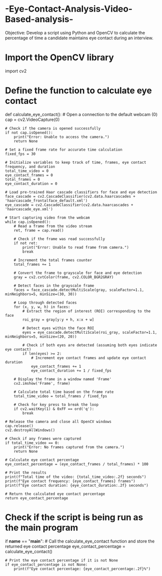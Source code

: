 # -Eye-Contact-Analysis-Video-Based-analysis-
Objective: Develop a script using Python and OpenCV to calculate the percentage of time a candidate maintains eye contact during an interview.
# Import the OpenCV library
import cv2

# Define the function to calculate eye contact
def calculate_eye_contact():
    # Open a connection to the default webcam (0)
    cap = cv2.VideoCapture(0)
    
    # Check if the camera is opened successfully
    if not cap.isOpened():
        print("Error: Unable to access the camera.")
        return None

    # Set a fixed frame rate for accurate time calculation
    fixed_fps = 30  
    
    # Initialize variables to keep track of time, frames, eye contact frequency, and duration
    total_time_video = 0
    eye_contact_frames = 0
    total_frames = 0
    eye_contact_duration = 0

    # Load pre-trained Haar cascade classifiers for face and eye detection
    face_cascade = cv2.CascadeClassifier(cv2.data.haarcascades + 'haarcascade_frontalface_default.xml')
    eye_cascade = cv2.CascadeClassifier(cv2.data.haarcascades + 'haarcascade_eye.xml')

    # Start capturing video from the webcam
    while cap.isOpened():
        # Read a frame from the video stream
        ret, frame = cap.read()
        
        # Check if the frame was read successfully
        if not ret:
            print("Error: Unable to read frame from camera.")
            break

        # Increment the total frames counter
        total_frames += 1

        # Convert the frame to grayscale for face and eye detection
        gray = cv2.cvtColor(frame, cv2.COLOR_BGR2GRAY)

        # Detect faces in the grayscale frame
        faces = face_cascade.detectMultiScale(gray, scaleFactor=1.1, minNeighbors=5, minSize=(30, 30))

        # Loop through detected faces
        for (x, y, w, h) in faces:
            # Extract the region of interest (ROI) corresponding to the face
            roi_gray = gray[y:y + h, x:x + w]

            # Detect eyes within the face ROI
            eyes = eye_cascade.detectMultiScale(roi_gray, scaleFactor=1.1, minNeighbors=5, minSize=(20, 20))
            
            # Check if both eyes are detected (assuming both eyes indicate eye contact)
            if len(eyes) >= 2:
                # Increment eye contact frames and update eye contact duration
                eye_contact_frames += 1
                eye_contact_duration += 1 / fixed_fps

        # Display the frame in a window named 'Frame'
        cv2.imshow('Frame', frame)

        # Calculate total time based on the frame rate
        total_time_video = total_frames / fixed_fps

        # Check for key press to break the loop
        if cv2.waitKey(1) & 0xFF == ord('q'):
            break

    # Release the camera and close all OpenCV windows
    cap.release()
    cv2.destroyAllWindows()

    # Check if any frames were captured
    if total_time_video == 0:
        print("Error: No frames captured from the camera.")
        return None

    # Calculate eye contact percentage
    eye_contact_percentage = (eye_contact_frames / total_frames) * 100

    # Print the results
    print(f"Total time of the video: {total_time_video:.2f} seconds")
    print(f"Eye contact frequency: {eye_contact_frames} frames")
    print(f"Eye contact duration: {eye_contact_duration:.2f} seconds")
    
    # Return the calculated eye contact percentage
    return eye_contact_percentage

# Check if the script is being run as the main program
if __name__ == "__main__":
    # Call the calculate_eye_contact function and store the returned eye contact percentage
    eye_contact_percentage = calculate_eye_contact()
    
    # Print the eye contact percentage if it is not None
    if eye_contact_percentage is not None:
        print(f"Eye contact percentage: {eye_contact_percentage:.2f}%")

